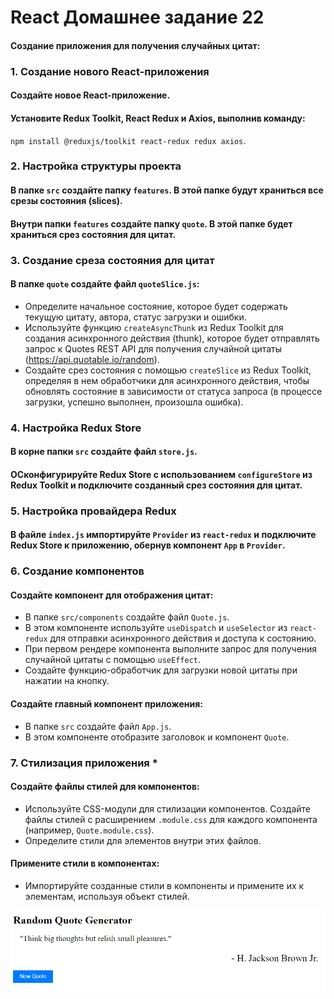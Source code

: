 # React Домашнее задание 22
#### Создание приложения для получения случайных цитат:


### 1. Создание нового React-приложения
#### Создайте новое React-приложение.
#### Установите Redux Toolkit, React Redux и Axios, выполнив команду:
`npm install @reduxjs/toolkit react-redux redux axios`.


### 2. Настройка структуры проекта
#### В папке `src` создайте папку `features`. В этой папке будут храниться все срезы состояния (slices).
#### Внутри папки `features` создайте папку `quote`. В этой папке будет храниться срез состояния для цитат.


### 3. Создание среза состояния для цитат
#### В папке `quote` создайте файл `quoteSlice.js`:
- Определите начальное состояние, которое будет содержать текущую цитату, автора, статус загрузки и ошибки.
- Используйте функцию `createAsyncThunk` из Redux Toolkit для создания асинхронного действия (thunk), которое будет отправлять запрос к Quotes REST API для получения случайной цитаты (https://api.quotable.io/random).
- Создайте срез состояния с помощью `createSlice` из Redux Toolkit, определяя в нем обработчики для асинхронного действия, чтобы обновлять состояние в зависимости от статуса запроса (в процессе загрузки, успешно выполнен, произошла ошибка).


### 4. Настройка Redux Store
#### В корне папки `src` создайте файл `store.js`.
#### ОСконфигурируйте Redux Store с использованием `configureStore` из Redux Toolkit и подключите созданный срез состояния для цитат.


### 5. Настройка провайдера Redux
#### В файле `index.js` импортируйте `Provider` из `react-redux` и подключите Redux Store к приложению, обернув компонент `App` в `Provider`.


### 6. Создание компонентов
#### Создайте компонент для отображения цитат:
- В папке `src/components` создайте файл `Quote.js`.
- В этом компоненте используйте `useDispatch` и `useSelector` из `react-redux` для отправки асинхронного действия и доступа к состоянию.
- При первом рендере компонента выполните запрос для получения случайной цитаты с помощью `useEffect`.
- Создайте функцию-обработчик для загрузки новой цитаты при нажатии на кнопку.

#### Создайте главный компонент приложения:
- В папке `src` создайте файл `App.js`.
- В этом компоненте отобразите заголовок и компонент `Quote`.

### 7. Стилизация приложения *
#### Создайте файлы стилей для компонентов:
- Используйте CSS-модули для стилизации компонентов. Создайте файлы стилей с расширением `.module.css` для каждого компонента (например, `Quote.module.css`).
- Определите стили для элементов внутри этих файлов.

#### Примените стили в компонентах:
- Импортируйте созданные стили в компоненты и примените их к элементам, используя объект стилей.


![hw22](hw22_example.png)


